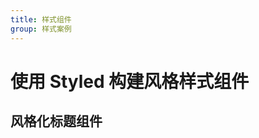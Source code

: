 ```yaml
---
title: 样式组件
group: 样式案例
---
```


# 使用 Styled 构建风格样式组件

## 风格化标题组件

<code src="../demos/cases/Typography/default.tsx"></code>
